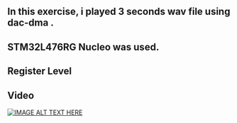 ## In this exercise, i played 3 seconds wav file using dac-dma .
## STM32L476RG Nucleo was used.
## Register Level
## Video 
[![IMAGE ALT TEXT HERE](https://img.youtube.com/vi/X9T0ZND_eZc/0.jpg)](https://youtu.be/X9T0ZND_eZc)
